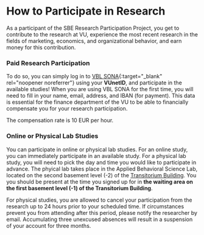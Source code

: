 
# How to Participate in Research

As a participant of the SBE Research Participation Project, you get to contribute to the research at VU, experience the most recent research in the fields of marketing, economics, and organizational behavior, and earn money for this contribution.

### Paid Research Participation

To do so, you can simply log in to [VBL SONA](https://vu-vbl.sona-systems.com){:target="_blank" rel="noopener noreferrer"} using your **VUnetID**, and participate in the available studies! When you are using VBL SONA for the first time, you will need to fill in your name, email, address, and IBAN (for payment). This data is essential for the finance department of the VU to be able to financially compensate you for your research participation. 

The compensation rate is 10 EUR per hour.

### Online or Physical Lab Studies

You can participate in online or physical lab studies. For an online study, you can immediately participate in an available study. For a physical lab study, you will need  to pick the day and time you would like to participate in advance. The phyical lab takes place in the Applied Behavioral Science Lab, located on the second basement level (-2) of the [Transitorium Building](https://vu.nl/en/about-vu/more-about/transitorium). You you should be present at the time you signed up for in **the waiting area on the first basement level (-1) of the Transitorium Building**.

For physical studies, you are allowed to cancel your participation from the research up to 24 hours prior to your scheduled time. If circumstances prevent you from attending after this period, please notify the researcher by email. Accumulating three unexcused absences will result in a suspension of your account for three months.
